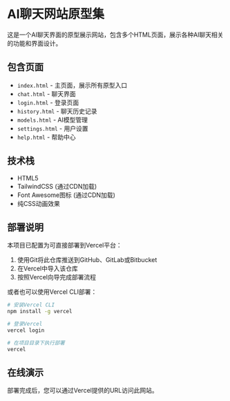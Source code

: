 # AI聊天网站原型集

这是一个AI聊天界面的原型展示网站，包含多个HTML页面，展示各种AI聊天相关的功能和界面设计。

## 包含页面

- `index.html` - 主页面，展示所有原型入口
- `chat.html` - 聊天界面
- `login.html` - 登录页面
- `history.html` - 聊天历史记录
- `models.html` - AI模型管理
- `settings.html` - 用户设置
- `help.html` - 帮助中心

## 技术栈

- HTML5
- TailwindCSS (通过CDN加载)
- Font Awesome图标 (通过CDN加载)
- 纯CSS动画效果

## 部署说明

本项目已配置为可直接部署到Vercel平台：

1. 使用Git将此仓库推送到GitHub、GitLab或Bitbucket
2. 在Vercel中导入该仓库
3. 按照Vercel向导完成部署流程

或者也可以使用Vercel CLI部署：

```bash
# 安装Vercel CLI
npm install -g vercel

# 登录Vercel
vercel login

# 在项目目录下执行部署
vercel
```

## 在线演示

部署完成后，您可以通过Vercel提供的URL访问此网站。 